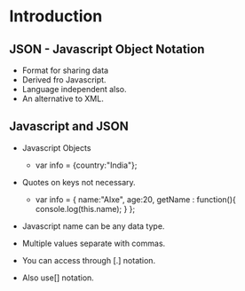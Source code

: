 # Introduction

## JSON - Javascript Object Notation

- Format for sharing data
- Derived fro Javascript.
- Language independent also.
- An alternative to XML.

## Javascript and JSON

- Javascript Objects
	- var info = {country:"India"};
- Quotes on keys not necessary.
	- var info = {
	name:"Alxe",
	age:20,
	getName : function(){
	console.log(this.name);
	}
	};

- Javascript name can be any data type.
- Multiple values separate with commas.
- You can access through [.] notation.
- Also use[] notation.
